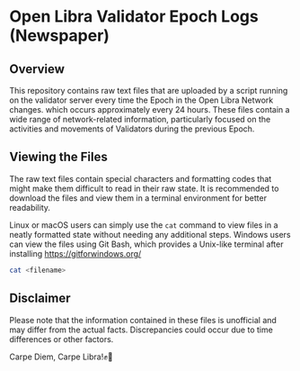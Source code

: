 
# Open Libra Validator Epoch Logs (Newspaper)

## Overview

This repository contains raw text files that are uploaded by a script running on the validator server every time the Epoch in the Open Libra Network changes. which occurs approximately every 24 hours. These files contain a wide range of network-related information, particularly focused on the activities and movements of Validators during the previous Epoch.

## Viewing the Files

The raw text files contain special characters and formatting codes that might make them difficult to read in their raw state. It is recommended to download the files and view them in a terminal environment for better readability.

Linux or macOS users can simply use the `cat` command to view files in a neatly formatted state without needing any additional steps.
Windows users can view the files using Git Bash, which provides a Unix-like terminal after installing https://gitforwindows.org/

```bash
cat <filename>
```

## Disclaimer

Please note that the information contained in these files is unofficial and may differ from the actual facts. Discrepancies could occur due to time differences or other factors.

Carpe Diem, Carpe Libra!✊🔆
